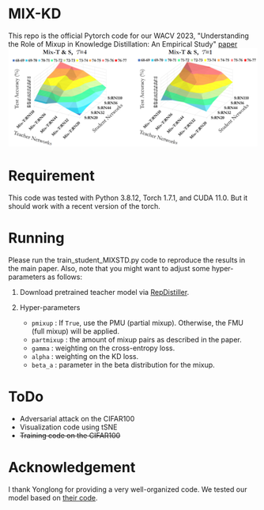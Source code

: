 # MIX-KD
This repo is the official Pytorch code for our WACV 2023, "Understanding the Role of Mixup in Knowledge Distillation: An Empirical Study" [paper](https://arxiv.org/pdf/2211.03946.pdf)
<img src="result/result_heatmap.PNG" width="600">

# Requirement
This code was tested with Python 3.8.12, Torch 1.7.1, and CUDA 11.0. But it should work with a recent version of the torch.  

# Running
Please run the train_student_MIXSTD.py code to reproduce the results in the main paper. Also, note that you might want to adjust some hyper-parameters as follows:  

1. Download pretrained teacher model via [RepDistiller](https://github.com/HobbitLong/RepDistiller).

2. Hyper-parameters
   - ```pmixup```     : If ```True```, use the PMU (partial mixup). Otherwise, the FMU (full mixup) will be applied.
   - ```partmixup```  : the amount of mixup pairs as described in the paper.
   - ```gamma```      : weighting on the cross-entropy loss.
   - ```alpha```      : weighting on the KD loss.
   - ```beta_a```     : parameter in the beta distribution for the mixup.

# ToDo
* Adversarial attack on the CIFAR100
* Visualization code using tSNE
* ~~Training code on the CIFAR100~~


# Acknowledgement
I thank Yonglong for providing a very well-organized code. We tested our model based on [their code](https://github.com/HobbitLong/RepDistiller).
